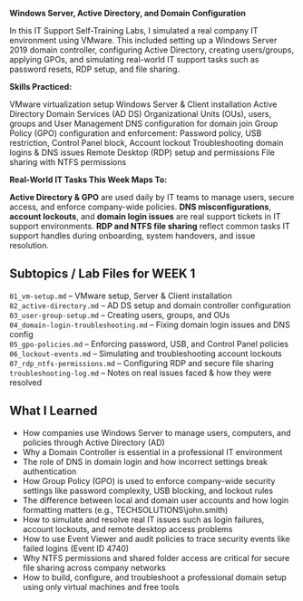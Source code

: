 **Windows Server, Active Directory, and Domain Configuration**

In this IT Support Self-Training Labs, I simulated a real company IT environment using VMware.
This included setting up a Windows Server 2019 domain controller, configuring Active Directory, creating users/groups, applying GPOs, and simulating real-world IT support tasks such as password resets, RDP setup, and file sharing.

**Skills Practiced:**

VMware virtualization setup
Windows Server & Client installation
Active Directory Domain Services (AD DS)
Organizational Units (OUs), users, groups and User Management
DNS configuration for domain join
Group Policy (GPO) configuration and enforcement: Password policy, USB restriction, Control Panel block, Account lockout
Troubleshooting domain logins & DNS issues
Remote Desktop (RDP) setup and permissions
File sharing with NTFS permissions

**Real-World IT Tasks This Week Maps To:**

**Active Directory & GPO** are used daily by IT teams to manage users, secure access, and enforce company-wide policies.
**DNS misconfigurations**, **account lockouts**, and **domain login issues** are real support tickets in IT support environments.
**RDP and NTFS file sharing** reflect common tasks IT support handles during onboarding, system handovers, and issue resolution.


## Subtopics / Lab Files for WEEK 1

`01_vm-setup.md` – VMware setup, Server & Client installation  
`02_active-directory.md` – AD DS setup and domain controller configuration  
`03_user-group-setup.md` – Creating users, groups, and OUs  
`04_domain-login-troubleshooting.md` – Fixing domain login issues and DNS config  
`05_gpo-policies.md` – Enforcing password, USB, and Control Panel policies  
`06_lockout-events.md` – Simulating and troubleshooting account lockouts  
`07_rdp_ntfs-permissions.md` – Configuring RDP and secure file sharing  
`troubleshooting-log.md` – Notes on real issues faced & how they were resolved 

## What I Learned

- How companies use Windows Server to manage users, computers, and policies through Active Directory (AD)
- Why a Domain Controller is essential in a professional IT environment
- The role of DNS in domain login and how incorrect settings break authentication
- How Group Policy (GPO) is used to enforce company-wide security settings like password complexity, USB blocking, and lockout rules
- The difference between local and domain user accounts and how login formatting matters (e.g., TECHSOLUTIONS\john.smith)
- How to simulate and resolve real IT issues such as login failures, account lockouts, and remote desktop access problems
- How to use Event Viewer and audit policies to trace security events like failed logins (Event ID 4740)
- Why NTFS permissions and shared folder access are critical for secure file sharing across company networks
- How to build, configure, and troubleshoot a professional domain setup using only virtual machines and free tools


